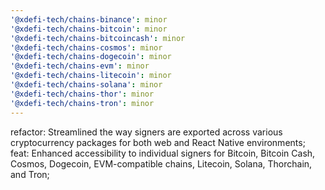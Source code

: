 ```yaml
---
'@xdefi-tech/chains-binance': minor
'@xdefi-tech/chains-bitcoin': minor
'@xdefi-tech/chains-bitcoincash': minor
'@xdefi-tech/chains-cosmos': minor
'@xdefi-tech/chains-dogecoin': minor
'@xdefi-tech/chains-evm': minor
'@xdefi-tech/chains-litecoin': minor
'@xdefi-tech/chains-solana': minor
'@xdefi-tech/chains-thor': minor
'@xdefi-tech/chains-tron': minor
---
```


refactor: Streamlined the way signers are exported across various cryptocurrency packages for both web and React Native environments;
feat: Enhanced accessibility to individual signers for Bitcoin, Bitcoin Cash, Cosmos, Dogecoin, EVM-compatible chains, Litecoin, Solana, Thorchain, and Tron;
